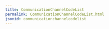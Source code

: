 ```yaml
---
title: CommunicationChannelCodeList
permalink: CommunicationChannelCodeList.html
jsonid: communicationchannelcodelist
---
```

